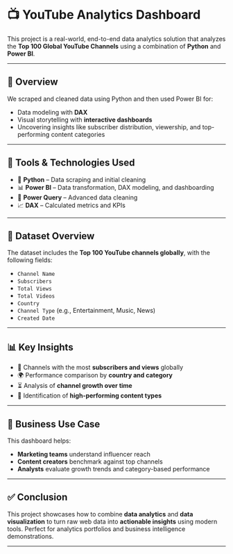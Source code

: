 # 📺 YouTube  Analytics Dashboard

This project is a real-world, end-to-end data analytics solution that analyzes the **Top 100 Global YouTube Channels** using a combination of **Python** and **Power BI**.

---

## 🚀 Overview

We scraped and cleaned data using Python and then used Power BI for:

- Data modeling with **DAX**
- Visual storytelling with **interactive dashboards**
- Uncovering insights like subscriber distribution, viewership, and top-performing content categories

---

## 🧰 Tools & Technologies Used

- 🐍 **Python** – Data scraping and initial cleaning  
- 📊 **Power BI** – Data transformation, DAX modeling, and dashboarding  
- 🧼 **Power Query** – Advanced data cleaning  
- 📈 **DAX** – Calculated metrics and KPIs

---

## 📁 Dataset Overview

The dataset includes the **Top 100 YouTube channels globally**, with the following fields:

- `Channel Name`
- `Subscribers`
- `Total Views`
- `Total Videos`
- `Country`
- `Channel Type` (e.g., Entertainment, Music, News)
- `Created Date`

---

## 📊 Key Insights

- 🎯 Channels with the most **subscribers and views** globally
- 🌍 Performance comparison by **country and category**
- ⏳ Analysis of **channel growth over time**
- 📌 Identification of **high-performing content types**

---

## 📌 Business Use Case

This dashboard helps:

- **Marketing teams** understand influencer reach
- **Content creators** benchmark against top channels
- **Analysts** evaluate growth trends and category-based performance


---

## ✅ Conclusion

This project showcases how to combine **data analytics** and **data visualization** to turn raw web data into **actionable insights** using modern tools. Perfect for analytics portfolios and business intelligence demonstrations.

---

